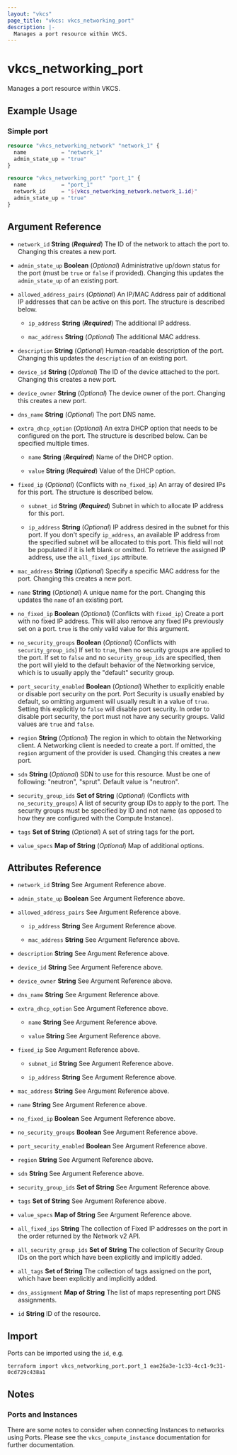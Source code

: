 ```yaml
---
layout: "vkcs"
page_title: "vkcs: vkcs_networking_port"
description: |-
  Manages a port resource within VKCS.
---
```


# vkcs_networking_port

Manages a port resource within VKCS.

## Example Usage
### Simple port
```terraform
resource "vkcs_networking_network" "network_1" {
  name           = "network_1"
  admin_state_up = "true"
}

resource "vkcs_networking_port" "port_1" {
  name           = "port_1"
  network_id     = "${vkcs_networking_network.network_1.id}"
  admin_state_up = "true"
}
```

## Argument Reference
- `network_id` **String** (***Required***) The ID of the network to attach the port to. Changing this creates a new port.

- `admin_state_up` **Boolean** (*Optional*) Administrative up/down status for the port (must be `true` or `false` if provided). Changing this updates the `admin_state_up` of an existing port.

- `allowed_address_pairs` (*Optional*) An IP/MAC Address pair of additional IP addresses that can be active on this port. The structure is described below.
  - `ip_address` **String** (***Required***) The additional IP address.

  - `mac_address` **String** (*Optional*) The additional MAC address.

- `description` **String** (*Optional*) Human-readable description of the port. Changing this updates the `description` of an existing port.

- `device_id` **String** (*Optional*) The ID of the device attached to the port. Changing this creates a new port.

- `device_owner` **String** (*Optional*) The device owner of the port. Changing this creates a new port.

- `dns_name` **String** (*Optional*) The port DNS name.

- `extra_dhcp_option` (*Optional*) An extra DHCP option that needs to be configured on the port. The structure is described below. Can be specified multiple times.
  - `name` **String** (***Required***) Name of the DHCP option.

  - `value` **String** (***Required***) Value of the DHCP option.

- `fixed_ip` (*Optional*) (Conflicts with `no_fixed_ip`) An array of desired IPs for this port. The structure is described below.
  - `subnet_id` **String** (***Required***) Subnet in which to allocate IP address for this port.

  - `ip_address` **String** (*Optional*) IP address desired in the subnet for this port. If you don't specify `ip_address`, an available IP address from the specified subnet will be allocated to this port. This field will not be populated if it is left blank or omitted. To retrieve the assigned IP address, use the `all_fixed_ips` attribute.

- `mac_address` **String** (*Optional*) Specify a specific MAC address for the port. Changing this creates a new port.

- `name` **String** (*Optional*) A unique name for the port. Changing this updates the `name` of an existing port.

- `no_fixed_ip` **Boolean** (*Optional*) (Conflicts with `fixed_ip`) Create a port with no fixed IP address. This will also remove any fixed IPs previously set on a port. `true` is the only valid value for this argument.

- `no_security_groups` **Boolean** (*Optional*) (Conflicts with `security_group_ids`) If set to `true`, then no security groups are applied to the port. If set to `false` and no `security_group_ids` are specified, then the port will yield to the default behavior of the Networking service, which is to usually apply the "default" security group.

- `port_security_enabled` **Boolean** (*Optional*) Whether to explicitly enable or disable port security on the port. Port Security is usually enabled by default, so omitting argument will usually result in a value of `true`. Setting this explicitly to `false` will disable port security. In order to disable port security, the port must not have any security groups. Valid values are `true` and `false`.

- `region` **String** (*Optional*) The region in which to obtain the Networking client. A Networking client is needed to create a port. If omitted, the `region` argument of the provider is used. Changing this creates a new port.

- `sdn` **String** (*Optional*) SDN to use for this resource. Must be one of following: "neutron", "sprut". Default value is "neutron".

- `security_group_ids` <strong>Set of </strong>**String** (*Optional*) (Conflicts with `no_security_groups`) A list of security group IDs to apply to the port. The security groups must be specified by ID and not name (as opposed to how they are configured with the Compute Instance).

- `tags` <strong>Set of </strong>**String** (*Optional*) A set of string tags for the port.

- `value_specs` <strong>Map of </strong>**String** (*Optional*) Map of additional options.


## Attributes Reference
- `network_id` **String** See Argument Reference above.

- `admin_state_up` **Boolean** See Argument Reference above.

- `allowed_address_pairs`  See Argument Reference above.
  - `ip_address` **String** See Argument Reference above.

  - `mac_address` **String** See Argument Reference above.

- `description` **String** See Argument Reference above.

- `device_id` **String** See Argument Reference above.

- `device_owner` **String** See Argument Reference above.

- `dns_name` **String** See Argument Reference above.

- `extra_dhcp_option`  See Argument Reference above.
  - `name` **String** See Argument Reference above.

  - `value` **String** See Argument Reference above.

- `fixed_ip`  See Argument Reference above.
  - `subnet_id` **String** See Argument Reference above.

  - `ip_address` **String** See Argument Reference above.

- `mac_address` **String** See Argument Reference above.

- `name` **String** See Argument Reference above.

- `no_fixed_ip` **Boolean** See Argument Reference above.

- `no_security_groups` **Boolean** See Argument Reference above.

- `port_security_enabled` **Boolean** See Argument Reference above.

- `region` **String** See Argument Reference above.

- `sdn` **String** See Argument Reference above.

- `security_group_ids` <strong>Set of </strong>**String** See Argument Reference above.

- `tags` <strong>Set of </strong>**String** See Argument Reference above.

- `value_specs` <strong>Map of </strong>**String** See Argument Reference above.

- `all_fixed_ips` **String** The collection of Fixed IP addresses on the port in the order returned by the Network v2 API.

- `all_security_group_ids` <strong>Set of </strong>**String** The collection of Security Group IDs on the port which have been explicitly and implicitly added.

- `all_tags` <strong>Set of </strong>**String** The collection of tags assigned on the port, which have been explicitly and implicitly added.

- `dns_assignment` <strong>Map of </strong>**String** The list of maps representing port DNS assignments.

- `id` **String** ID of the resource.



## Import

Ports can be imported using the `id`, e.g.

```shell
terraform import vkcs_networking_port.port_1 eae26a3e-1c33-4cc1-9c31-0cd729c438a1
```

## Notes

### Ports and Instances

There are some notes to consider when connecting Instances to networks using
Ports. Please see the `vkcs_compute_instance` documentation for further
documentation.
